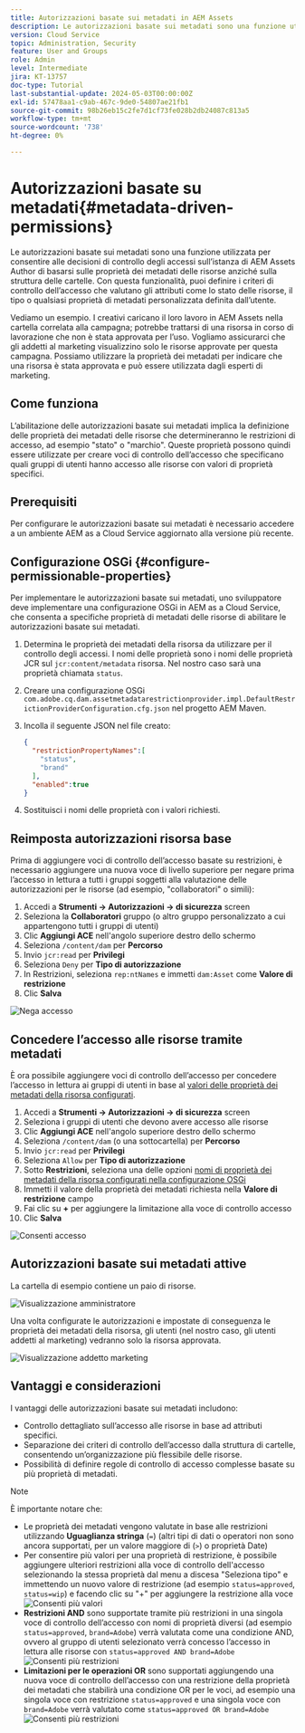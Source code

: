 ```yaml
---
title: Autorizzazioni basate sui metadati in AEM Assets
description: Le autorizzazioni basate sui metadati sono una funzione utilizzata per limitare l’accesso in base alle proprietà dei metadati delle risorse, anziché alla struttura delle cartelle.
version: Cloud Service
topic: Administration, Security
feature: User and Groups
role: Admin
level: Intermediate
jira: KT-13757
doc-type: Tutorial
last-substantial-update: 2024-05-03T00:00:00Z
exl-id: 57478aa1-c9ab-467c-9de0-54807ae21fb1
source-git-commit: 98b26eb15c2fe7d1cf73fe028b2db24087c813a5
workflow-type: tm+mt
source-wordcount: '738'
ht-degree: 0%

---
```


# Autorizzazioni basate su metadati{#metadata-driven-permissions}

Le autorizzazioni basate sui metadati sono una funzione utilizzata per consentire alle decisioni di controllo degli accessi sull’istanza di AEM Assets Author di basarsi sulle proprietà dei metadati delle risorse anziché sulla struttura delle cartelle. Con questa funzionalità, puoi definire i criteri di controllo dell’accesso che valutano gli attributi come lo stato delle risorse, il tipo o qualsiasi proprietà di metadati personalizzata definita dall’utente.

Vediamo un esempio. I creativi caricano il loro lavoro in AEM Assets nella cartella correlata alla campagna; potrebbe trattarsi di una risorsa in corso di lavorazione che non è stata approvata per l’uso. Vogliamo assicurarci che gli addetti al marketing visualizzino solo le risorse approvate per questa campagna. Possiamo utilizzare la proprietà dei metadati per indicare che una risorsa è stata approvata e può essere utilizzata dagli esperti di marketing.

## Come funziona

L’abilitazione delle autorizzazioni basate sui metadati implica la definizione delle proprietà dei metadati delle risorse che determineranno le restrizioni di accesso, ad esempio &quot;stato&quot; o &quot;marchio&quot;. Queste proprietà possono quindi essere utilizzate per creare voci di controllo dell’accesso che specificano quali gruppi di utenti hanno accesso alle risorse con valori di proprietà specifici.

## Prerequisiti

Per configurare le autorizzazioni basate sui metadati è necessario accedere a un ambiente AEM as a Cloud Service aggiornato alla versione più recente.

## Configurazione OSGi {#configure-permissionable-properties}

Per implementare le autorizzazioni basate sui metadati, uno sviluppatore deve implementare una configurazione OSGi in AEM as a Cloud Service, che consenta a specifiche proprietà di metadati delle risorse di abilitare le autorizzazioni basate sui metadati.

1. Determina le proprietà dei metadati della risorsa da utilizzare per il controllo degli accessi. I nomi delle proprietà sono i nomi delle proprietà JCR sul `jcr:content/metadata` risorsa. Nel nostro caso sarà una proprietà chiamata `status`.
1. Creare una configurazione OSGi `com.adobe.cq.dam.assetmetadatarestrictionprovider.impl.DefaultRestrictionProviderConfiguration.cfg.json` nel progetto AEM Maven.
1. Incolla il seguente JSON nel file creato:

   ```json
   {
     "restrictionPropertyNames":[
       "status",
       "brand"
     ],
     "enabled":true
   }
   ```

1. Sostituisci i nomi delle proprietà con i valori richiesti.

## Reimposta autorizzazioni risorsa base

Prima di aggiungere voci di controllo dell’accesso basate su restrizioni, è necessario aggiungere una nuova voce di livello superiore per negare prima l’accesso in lettura a tutti i gruppi soggetti alla valutazione delle autorizzazioni per le risorse (ad esempio, &quot;collaboratori&quot; o simili):

1. Accedi a __Strumenti → Autorizzazioni → di sicurezza__ screen
1. Seleziona la __Collaboratori__ gruppo (o altro gruppo personalizzato a cui appartengono tutti i gruppi di utenti)
1. Clic __Aggiungi ACE__ nell&#39;angolo superiore destro dello schermo
1. Seleziona `/content/dam` per __Percorso__
1. Invio `jcr:read` per __Privilegi__
1. Seleziona `Deny` per __Tipo di autorizzazione__
1. In Restrizioni, seleziona `rep:ntNames` e immetti `dam:Asset` come __Valore di restrizione__
1. Clic __Salva__

![Nega accesso](./assets/metadata-driven-permissions/deny-access.png)

## Concedere l’accesso alle risorse tramite metadati

È ora possibile aggiungere voci di controllo dell’accesso per concedere l’accesso in lettura ai gruppi di utenti in base al [valori delle proprietà dei metadati della risorsa configurati](#configure-permissionable-properties).

1. Accedi a __Strumenti → Autorizzazioni → di sicurezza__ screen
1. Seleziona i gruppi di utenti che devono avere accesso alle risorse
1. Clic __Aggiungi ACE__ nell&#39;angolo superiore destro dello schermo
1. Seleziona `/content/dam` (o una sottocartella) per __Percorso__
1. Invio `jcr:read` per __Privilegi__
1. Seleziona `Allow` per __Tipo di autorizzazione__
1. Sotto __Restrizioni__, seleziona una delle opzioni [nomi di proprietà dei metadati della risorsa configurati nella configurazione OSGi](#configure-permissionable-properties)
1. Immetti il valore della proprietà dei metadati richiesta nella __Valore di restrizione__ campo
1. Fai clic su __+__ per aggiungere la limitazione alla voce di controllo accesso
1. Clic __Salva__

![Consenti accesso](./assets/metadata-driven-permissions/allow-access.png)

## Autorizzazioni basate sui metadati attive

La cartella di esempio contiene un paio di risorse.

![Visualizzazione amministratore](./assets/metadata-driven-permissions/admin-view.png)

Una volta configurate le autorizzazioni e impostate di conseguenza le proprietà dei metadati della risorsa, gli utenti (nel nostro caso, gli utenti addetti al marketing) vedranno solo la risorsa approvata.

![Visualizzazione addetto marketing](./assets/metadata-driven-permissions/marketeer-view.png)

## Vantaggi e considerazioni

I vantaggi delle autorizzazioni basate sui metadati includono:

- Controllo dettagliato sull’accesso alle risorse in base ad attributi specifici.
- Separazione dei criteri di controllo dell’accesso dalla struttura di cartelle, consentendo un’organizzazione più flessibile delle risorse.
- Possibilità di definire regole di controllo di accesso complesse basate su più proprietà di metadati.

>[!NOTE]
>
> È importante notare che:
> 
> - Le proprietà dei metadati vengono valutate in base alle restrizioni utilizzando __Uguaglianza stringa__ (`=`) (altri tipi di dati o operatori non sono ancora supportati, per un valore maggiore di (`>`) o proprietà Date)
> - Per consentire più valori per una proprietà di restrizione, è possibile aggiungere ulteriori restrizioni alla voce di controllo dell&#39;accesso selezionando la stessa proprietà dal menu a discesa &quot;Seleziona tipo&quot; e immettendo un nuovo valore di restrizione (ad esempio `status=approved`, `status=wip`) e facendo clic su &quot;+&quot; per aggiungere la restrizione alla voce
> ![Consenti più valori](./assets/metadata-driven-permissions/allow-multiple-values.png)
> - __Restrizioni AND__ sono supportate tramite più restrizioni in una singola voce di controllo dell’accesso con nomi di proprietà diversi (ad esempio `status=approved`, `brand=Adobe`) verrà valutata come una condizione AND, ovvero al gruppo di utenti selezionato verrà concesso l’accesso in lettura alle risorse con `status=approved AND brand=Adobe`
> ![Consenti più restrizioni](./assets/metadata-driven-permissions/allow-multiple-restrictions.png)
> - __Limitazioni per le operazioni OR__ sono supportati aggiungendo una nuova voce di controllo dell’accesso con una restrizione della proprietà dei metadati che stabilirà una condizione OR per le voci, ad esempio una singola voce con restrizione `status=approved` e una singola voce con `brand=Adobe` verrà valutato come `status=approved OR brand=Adobe`
> ![Consenti più restrizioni](./assets/metadata-driven-permissions/allow-multiple-aces.png)
